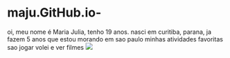 # maju.GitHub.io-
<html> 
<head> 
<title>Site Pessoal</title>
</head> 
<body>
 oi, meu nome é Maria Julia, tenho 19 anos.
  nasci em curitiba, parana, ja fazem 5 anos que estou morando em sao paulo 
  minhas atividades favoritas sao jogar volei e ver filmes 
  
  <img src="imagem.jpg"> 
</body> 
</html
